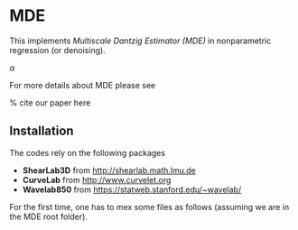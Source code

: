 # MDE
This implements *Multiscale Dantzig Estimator (MDE)* in nonparametric regression (or denoising). 

$\alpha$


For more details about MDE please see 

% cite our paper here

## Installation
The codes rely on the following packages
- **ShearLab3D** from http://shearlab.math.lmu.de
- **CurveLab** from http://www.curvelet.org
- **Wavelab850** from https://statweb.stanford.edu/~wavelab/

For the first time, one has to mex some files as follows (assuming we are in the MDE root folder). 


